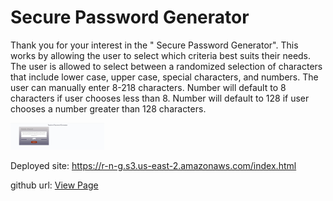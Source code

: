 # Secure Password Generator

Thank you for your interest in the " Secure Password Generator". This works by allowing the user to select which criteria best suits their needs. The user is allowed to select between a randomized selection of characters that include lower case, upper case, special characters, and numbers. The user can manually enter 8-218 characters. Number will default to 8 characters if user chooses less than 8. Number will default to 128 if user chooses a number greater than 128 characters.

<img src="https://github.com/ward438/secure-password-generator/blob/main/preview.png" alt="image preview"
width="150px"/>

Deployed site:
https://r-n-g.s3.us-east-2.amazonaws.com/index.html



github url:
<a href="https://ward438.github.io/secure-password-generator/">View Page</a>
